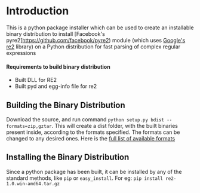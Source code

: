 # Introduction

This is a python package installer which can be used to create an installable binary distribution to install [Facebook's pyre2]https://github.com/facebook/pyre2) module (which uses [Google's re2](https://github.com/google/re2) library) on a Python distribution for fast parsing of complex regular expressions

#### Requirements to build binary distribution

- Built DLL for RE2
- Built pyd and egg-info file for re2

## Building the Binary Distribution

Download the source, and run command `python setup.py bdist --formats=zip,gztar`. This will create a dist folder, with the built binaries present inside, according to the formats specified.
The formats can be changed to any desired ones. Here is the [full list of available formats](https://docs.python.org/2/distutils/builtdist.html)

## Installing the Binary Distribution

Since a python package has been built, it can be installed by any of the standard methods, like `pip` or `easy_install`. For eg:
`pip install re2-1.0.win-amd64.tar.gz`